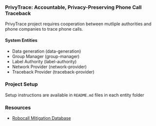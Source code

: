 ### PrivyTrace: Accountable, Privacy-Preserving Phone Call Traceback
PrivyTrace project requires cooperation between mutliple authorities and phone companies to trace phone calls.

#### System Entities
- Data generation (data-generation)
- Group Manager (group-manager)
- Label Authority (label-authority)
- Network Provider (network-provider)
- Traceback Provider (traceback-provider)

### Project Setup
Setup instructions are available in ```README.md``` files in each entity folder

### Resources
- [Robocall Mitigation Database](https://fccprod.servicenowservices.com/rmd?id=rmd_welcome)